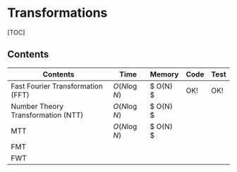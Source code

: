 # Transformations



[TOC]



## Contents

| Contents                           | Time          | Memory   | Code | Test |
| ---------------------------------- | ------------- | -------- | ---- | ---- |
| Fast Fourier Transformation (FFT)  | $O(N \log N)$ | $ O(N) $ | OK!  | OK!  |
| Number Theory Transformation (NTT) | $O(N \log N)$ | $ O(N) $ |      |      |
| MTT                                | $O(N \log N)$ | $ O(N) $ |      |      |
| FMT                                |               |          |      |      |
| FWT                                |               |          |      |      |                                    |               |          |      |      |

